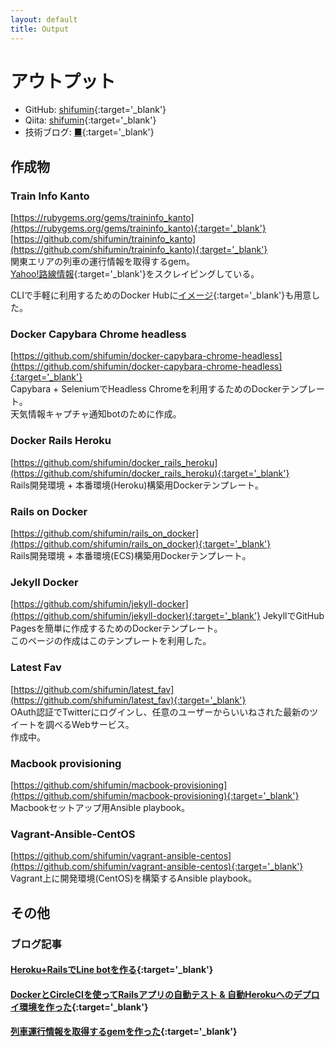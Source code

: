 ```yaml
---
layout: default
title: Output
---
```

# アウトプット
- GitHub: [shifumin](https://github.com/shifumin){:target='_blank'}
- Qiita: [shifumin](https://qiita.com/shifumin){:target='_blank'}
- 技術ブログ: [■](https://shifumin.hatenablog.com/){:target='_blank'}

## 作成物
### Train Info Kanto
[https://rubygems.org/gems/traininfo_kanto](https://rubygems.org/gems/traininfo_kanto){:target='_blank'}  
[https://github.com/shifumin/traininfo_kanto](https://github.com/shifumin/traininfo_kanto){:target='_blank'}  
関東エリアの列車の運行情報を取得するgem。  
[Yahoo!路線情報](https://transit.yahoo.co.jp/traininfo/area/4/){:target='_blank'}をスクレイピングしている。  

CLIで手軽に利用するためのDocker Hubに[イメージ](https://hub.docker.com/r/shifumin/traininfo_kanto/){:target='_blank'}も用意した。  

### Docker Capybara Chrome headless
[https://github.com/shifumin/docker-capybara-chrome-headless](https://github.com/shifumin/docker-capybara-chrome-headless){:target='_blank'}  
Capybara + SeleniumでHeadless Chromeを利用するためのDockerテンプレート。  
天気情報キャプチャ通知botのために作成。

### Docker Rails Heroku
[https://github.com/shifumin/docker_rails_heroku](https://github.com/shifumin/docker_rails_heroku){:target='_blank'}  
Rails開発環境 + 本番環境(Heroku)構築用Dockerテンプレート。

### Rails on Docker
[https://github.com/shifumin/rails_on_docker](https://github.com/shifumin/rails_on_docker){:target='_blank'}  
Rails開発環境 + 本番環境(ECS)構築用Dockerテンプレート。

### Jekyll Docker
[https://github.com/shifumin/jekyll-docker](https://github.com/shifumin/jekyll-docker){:target='_blank'}
JekyllでGitHub Pagesを簡単に作成するためのDockerテンプレート。  
このページの作成はこのテンプレートを利用した。  

### Latest Fav
[https://github.com/shifumin/latest_fav](https://github.com/shifumin/latest_fav){:target='_blank'}  
OAuth認証でTwitterにログインし、任意のユーザーからいいねされた最新のツイートを調べるWebサービス。  
作成中。

### Macbook provisioning
[https://github.com/shifumin/macbook-provisioning](https://github.com/shifumin/macbook-provisioning){:target='_blank'}  
Macbookセットアップ用Ansible playbook。

### Vagrant-Ansible-CentOS
[https://github.com/shifumin/vagrant-ansible-centos](https://github.com/shifumin/vagrant-ansible-centos){:target='_blank'}  
Vagrant上に開発環境(CentOS)を構築するAnsible playbook。

## その他
### ブログ記事
#### [Heroku+RailsでLine botを作る](https://shifumin.hatenablog.com/entry/2018/07/05/084000){:target='_blank'}
#### [DockerとCircleCIを使ってRailsアプリの自動テスト & 自動Herokuへのデプロイ環境を作った](https://shifumin.hatenablog.com/entry/2018/04/18/223000){:target='_blank'}
#### [列車運行情報を取得するgemを作った](https://shifumin.hatenablog.com/entry/2018/10/10/203000){:target='_blank'}
